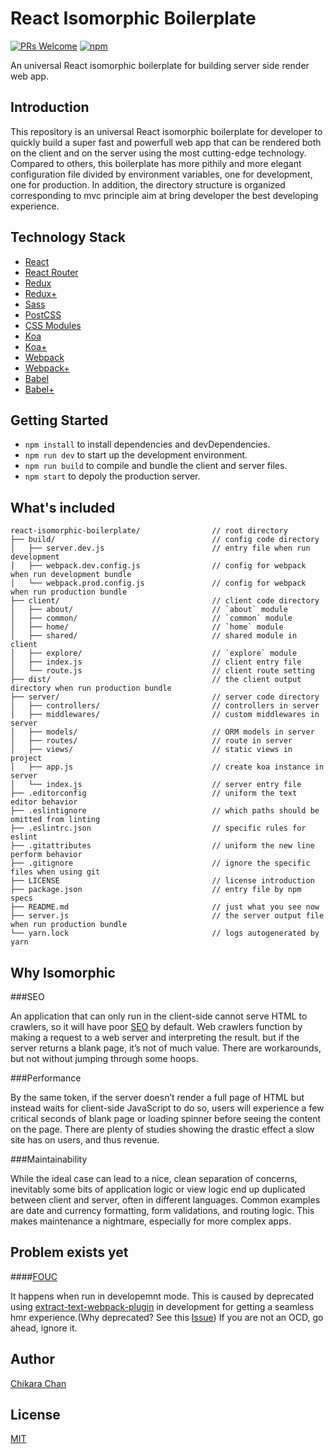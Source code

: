 # React Isomorphic Boilerplate
[![PRs Welcome](https://img.shields.io/badge/PRs-welcome-brightgreen.svg)](https://github.com/chikara-chan/react-isomorphic-boilerplate/pulls) [![npm](https://img.shields.io/npm/l/express.svg)](https://github.com/chikara-chan/react-isomorphic-boilerplate/blob/master/LICENSE)

An universal React isomorphic boilerplate for building server side render web app.

## Introduction

This repository is an universal React isomorphic boilerplate for developer to quickly build a super fast and powerfull web app that can be rendered both on the client and on the server using the most cutting-edge technology. Compared to others, this boilerplate has more pithily and more elegant configuration file divided by environment variables, one for development, one for production. In addition, the directory structure is organized corresponding to mvc principle aim at bring developer the best developing experience.

## Technology Stack

- [React](https://github.com/facebook/react)
- [React Router](https://github.com/ReactTraining/react-router)
- [Redux](https://github.com/reactjs/redux)
- [Redux+](https://github.com/xgrommx/awesome-redux)
- [Sass](https://github.com/sass/sass)
- [PostCSS](https://github.com/postcss/postcss)
- [CSS Modules](https://github.com/css-modules/css-modules)
- [Koa](https://github.com/koajs/koa)
- [Koa+](https://github.com/koajs)
- [Webpack](https://github.com/webpack/webpack)
- [Webpack+](https://webpack.js.org/loaders/)
- [Babel](https://github.com/babel/babel)
- [Babel+](http://babeljs.io/docs/plugins/)

## Getting Started

- `npm install` to install dependencies and devDependencies.
- `npm run dev` to start up the development environment.
- `npm run build` to compile and bundle the client and server files.
- `npm start` to depoly the production server.

## What's included

```
react-isomorphic-boilerplate/                // root directory
├── build/                                   // config code directory
│   ├── server.dev.js                        // entry file when run development
│   ├── webpack.dev.config.js                // config for webpack when run development bundle
│   └── webpack.prod.config.js               // config for webpack when run production bundle
├── client/                                  // client code directory
│   ├── about/                               // `about` module
│   ├── common/                              // `common` module
│   ├── home/                                // `home` module
│   ├── shared/                              // shared module in client
│   ├── explore/                             // `explore` module
│   ├── index.js                             // client entry file
│   └── route.js                             // client route setting
├── dist/                                    // the client output directory when run production bundle
├── server/                                  // server code directory
│   ├── controllers/                         // controllers in server
│   ├── middlewares/                         // custom middlewares in server
│   ├── models/                              // ORM models in server
│   ├── routes/                              // route in server
│   ├── views/                               // static views in project
│   ├── app.js                               // create koa instance in server
│   └── index.js                             // server entry file
├── .editorconfig                            // uniform the text editor behavior
├── .eslintignore                            // which paths should be omitted from linting
├── .eslintrc.json                           // specific rules for eslint
├── .gitattributes                           // uniform the new line perform behavior
├── .gitignore                               // ignore the specific files when using git
├── LICENSE                                  // license introduction
├── package.json                             // entry file by npm specs
├── README.md                                // just what you see now
├── server.js                                // the server output file when run production bundle
└── yarn.lock                                // logs autogenerated by yarn
```

## Why Isomorphic

###SEO

An application that can only run in the client-side cannot serve HTML to crawlers, so it will have poor [SEO](https://en.wikipedia.org/wiki/Search_engine_optimization) by default. Web crawlers function by making a request to a web server and interpreting the result. but if the server returns a blank page, it’s not of much value. There are workarounds, but not without jumping through some hoops.

###Performance

By the same token, if the server doesn’t render a full page of HTML but instead waits for client-side JavaScript to do so, users will experience a few critical seconds of blank page or loading spinner before seeing the content on the page. There are plenty of studies showing the drastic effect a slow site has on users, and thus revenue.

###Maintainability

While the ideal case can lead to a nice, clean separation of concerns, inevitably some bits of application logic or view logic end up duplicated between client and server, often in different languages. Common examples are date and currency formatting, form validations, and routing logic. This makes maintenance a nightmare, especially for more complex apps.

## Problem exists yet

####[FOUC](https://www.google.com.hk/url?sa=t&rct=j&q=&esrc=s&source=web&cd=2&ved=0ahUKEwimhPqTrofRAhXHkJQKHTEYCfMQFggjMAE&url=https%3a%2f%2fen%2ewikipedia%2eorg%2fwiki%2fFlash_of_unstyled_content&usg=AFQjCNGjAnNtZtjPb5oLsT9Wlf9az7hXTw)

It happens when run in developemnt mode. This is caused by deprecated using [extract-text-webpack-plugin](https://github.com/webpack/extract-text-webpack-plugin) in development for getting a seamless hmr experience.(Why deprecated? See this [Issue](https://github.com/webpack/extract-text-webpack-plugin/issues/30)) If you are not an OCD, go ahead, ignore it.

## Author

[Chikara Chan](https://github.com/chikara-chan)

## License

[MIT](https://github.com/chikara-chan/react-isomorphic-boilerplate/blob/master/LICENSE)
